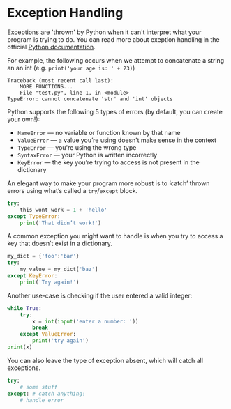 # Exception Handling

Exceptions are 'thrown' by Python when it can't interpret what your program is trying to do. You can read more about exeption handling in the official [Python documentation](https://docs.python.org/3/tutorial/errors.html).

For example, the following occurs when we attempt to concatenate a string an an int (e.g. `print('your age is: ' + 23)`)

    Traceback (most recent call last):
        MORE FUNCTIONS...
        File "test.py", line 1, in <module>
    TypeError: cannot concatenate 'str' and 'int' objects

Python supports the following 5 types of errors (by default, you can create your own!):

* `NameError` — no variable or function known by that name
* `ValueError` — a value you’re using doesn’t make sense in the context
* `TypeError` — you're using the wrong type
* `SyntaxError` — your Python is written incorrectly
* `KeyError` — the key you’re trying to access is not present in the dictionary

An elegant way to make your program more robust is to ‘catch’ thrown errors using what’s called a `try`/`except` block.

```python
try:
    this_wont_work = 1 + 'hello'
except TypeError:
    print('That didn’t work!')
```

A common exception you might want to handle is when you try to access a key that doesn’t exist in a dictionary.

```python
my_dict = {'foo':'bar'}
try:
    my_value = my_dict['baz']
except KeyError:
    print('Try again!')
```

Another use-case is checking if the user entered a valid integer:

```python
while True:
    try:
        x = int(input('enter a number: '))
        break
    except ValueError:
        print('try again')
print(x)
```


You can also leave the type of exception absent, which will catch all exceptions.

```python
try:
    # some stuff
except: # catch anything!
    # handle error
```